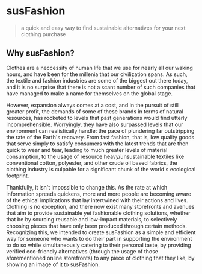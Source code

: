 ﻿# susFashion
> a quick and easy way to find sustainable alternatives for your next clothing purchase

## Why susFashion?
Clothes are a neccessity of human life that we use for nearly all our waking hours, and have been for the millenia that our civilization spans. As such, the textile and fashion industries are some of the biggest out there today, and it is no surprise that there is not a scant number of such companies that have managed to make a name for themselves on the global stage. 

However, expansion always comes at a cost, and in the pursuit of still greater profit, the demands of some of these brands in terms of natural resources, has rocketed to levels that past generations would find utterly incomprehensible. Worryingly, they have also surpassed levels that our environment can realistically handle: the pace of plundering far outstripping the rate of the Earth's recovery. From fast fashion, that is, low quality goods that serve simply to satisfy consumers with the latest trends that are then quick to wear and tear, leading to much greater levels of material consumption, to the usage of resource heavy/unsustainable textiles like conventional cotton, polyester, and other crude oil based fabrics, the clothing industry is culpable for a significant chunk of the world's ecological footprint.

Thankfully, it isn't impossible to change this. As the rate at which information spreads quickens, more and more people are becoming aware of the ethical implications that lay intertwined with their actions and lives. Clothing is no exception, and there now exist many storefronts and avenues that aim to provide sustainable yet fashionable clothing solutions, whether that be by sourcing reusable and low-impact materials, to selectively choosing pieces that have only been produced through certain methods. Recognizing this, we intended to create susFashion as a simple and efficient way for someone who wants to do their part in supporting the environment to do so while simultaneously catering to their personal taste, by providing verified eco-friendly alternatives (through the usage of those aforementioned online storefronts) to any piece of clothing that they like, by showing an image of it to susFashion.

